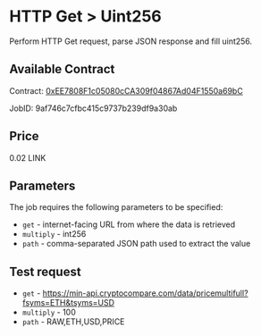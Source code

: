 # HTTP Get > Uint256

Perform HTTP Get request, parse JSON response and fill uint256.

## Available Contract
  
Contract: [0xEE7808F1c05080cCA309f04867Ad04F1550a69bC](https://mumbai.polygonscan.com/address/0xEE7808F1c05080cCA309f04867Ad04F1550a69bC)

JobID: 9af746c7cfbc415c9737b239df9a30ab

## Price

0.02 LINK

## Parameters

The job requires the following parameters to be specified:

* `get` - internet-facing URL from where the data is retrieved
* `multiply` - int256
* `path` - comma-separated JSON path used to extract the value

## Test request

* `get` - https://min-api.cryptocompare.com/data/pricemultifull?fsyms=ETH&tsyms=USD
* `multiply` - 100
* `path` - RAW,ETH,USD,PRICE
